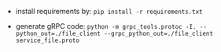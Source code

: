 - install requirements by:
`pip install -r requirements.txt`

- generate gRPC code:
`python -m grpc_tools.protoc -I. --python_out=./file_client --grpc_python_out=./file_client service_file.proto`